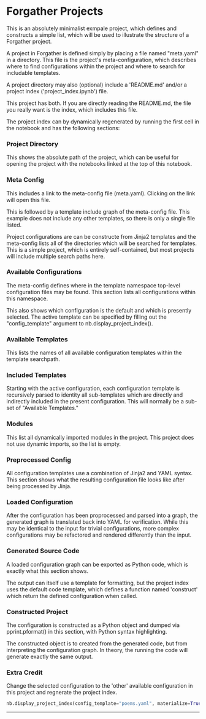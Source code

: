 # Forgather Projects

This is an absolutely minimalist exmpale project, which defines and constructs a simple list, which will be used to illustrate the structure of a Forgather project.

A project in Forgather is defined simply by placing a file named "meta.yaml" in a directory. This file is the project's meta-configuration, which describes where to find configurations within the project and where to search for includable templates.

A project directory may also (optional) include a 'README.md' and/or a project index ('project_index.ipynb') file.

This project has both. If you are directly reading the README.md, the file you really want is the index, which includes this file.

The project index can by dynamically regenerated by running the first cell in the notebook and has the following sections:

### Project Directory

This shows the absolute path of the project, which can be useful for opening the project with the notebooks linked at the top of this notebook.

### Meta Config

This includes a link to the meta-config file (meta.yaml). Clicking on the link will open this file.

This is followed by a template include graph of the meta-config file. This example does not include any other templates, so there is only a single file listed.

Project configurations are can be constructe from Jinja2 templates and the meta-config lists all of the directories which will be searched for templates. This is a simple project, which is entirely self-contained, but most projects will include multiple search paths here.

### Available Configurations

The meta-config defines where in the template namespace top-level configuration files may be found. This section lists all configurations within this namespace.

This also shows which configuration is the default and which is presently selected. The active template can be specified by filling out the "config_template" argument to nb.display_project_index().

### Available Templates

This lists the names of all available configuration templates within the template searchpath.

### Included Templates

Starting with the active configuration, each configuration template is recursively parsed to identity all sub-templates which are directly and indirectly included in the present configuration. This will normally be a sub-set of "Available Templates."

### Modules

This list all dynamically imported modules in the project. This project does not use dynamic imports, so the list is empty.

### Preprocessed Config

All configuration templates use a combination of Jinja2 and YAML syntax. This section shows what the resulting configuration file looks like after being processed by Jinja.

### Loaded Configuration

After the configuration has been proprocessed and parsed into a graph, the generated graph is translated back into YAML for verification. While this may be identical to the input for trivial configurations, more complex configurations may be refactored and rendered differently than the input.

### Generated Source Code

A loaded configuration graph can be exported as Python code, which is exactly what this section shows.

The output can itself use a template for formatting, but the project index uses the default code template, which defines a function named 'construct' which return the defined configuration when called.

### Constructed Project

The configuration is constructed as a Python object and dumped via pprint.pformat() in this section, with Python syntax highlighting.

The constructed object is to created from the generated code, but from interpreting the configuration graph. In theory, the running the code will generate exactly the same output.

### Extra Credit

Change the selected configuration to the 'other' available configuration in this project and regnerate the project index.

```python
nb.display_project_index(config_template="poems.yaml", materialize=True, pp_first=False)
```

---
